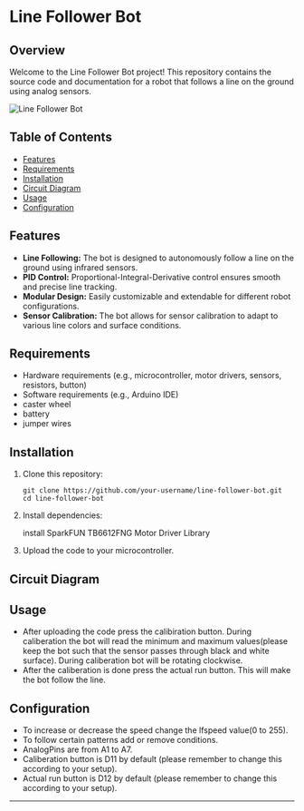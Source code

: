 # Line Follower Bot



## Overview

Welcome to the Line Follower Bot project! This repository contains the source code and documentation for a robot that follows a line on the ground using analog sensors.

![Line Follower Bot](path/to/your/image.jpg)

## Table of Contents

- [Features](#features)
- [Requirements](#requirements)
- [Installation](#installation)
- [Circuit Diagram](#circuitdiagram)
- [Usage](#usage)
- [Configuration](#configuration)


## Features

- **Line Following:** The bot is designed to autonomously follow a line on the ground using infrared sensors.
- **PID Control:** Proportional-Integral-Derivative control ensures smooth and precise line tracking.
- **Modular Design:** Easily customizable and extendable for different robot configurations.
- **Sensor Calibration:** The bot allows for sensor calibration to adapt to various line colors and surface conditions.

## Requirements

- Hardware requirements (e.g., microcontroller, motor drivers, sensors, resistors, button)
- Software requirements (e.g., Arduino IDE)
- caster wheel
- battery
- jumper wires

## Installation

1. Clone this repository:

    ```
    git clone https://github.com/your-username/line-follower-bot.git
    cd line-follower-bot
    ```

2. Install dependencies:

    install SparkFUN TB6612FNG Motor Driver Library

3. Upload the code to your microcontroller.

## Circuit Diagram

## Usage

- After uploading the code press the calibiration button. During caliberation the bot will read the minimum and maximum values(please keep the bot such that the sensor passes through black and white surface). During caliberation bot will be rotating clockwise.
- After the caliberation is done press the actual run button. This will make the bot follow the line.

## Configuration

- To increase or decrease the speed change the lfspeed value(0 to 255).
- To follow certain patterns add or remove conditions.
- AnalogPins are from A1 to A7.
- Caliberation button is D11 by default (please remember to change this according to your setup).
- Actual run button is D12 by default (please remember to change this according to your setup).
---
